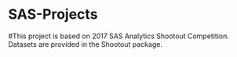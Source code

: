 # SAS-Projects
#This project is based on 2017 SAS Analytics Shootout Competition. Datasets are provided in the Shootout package.
